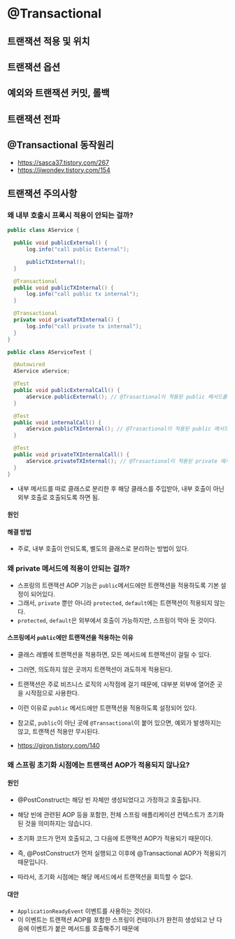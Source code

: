 # @Transactional
## 트랜잭션 적용 및 위치

## 트랜잭션 옵션

## 예외와 트랜잭션 커밋, 롤백

## 트랜잭션  전파

## @Transactional 동작원리 
- https://sasca37.tistory.com/267
- https://jiwondev.tistory.com/154


## 트랜잭션 주의사항
### 왜 내부 호출시 프록시 적용이 안되는 걸까?
```java
public class AService {

  public void publicExternal() {
      log.info("call public External");

      publicTXInternal();
  }

  @Transactional
  public void publicTXInternal() {
      log.info("call public tx internal");
  }

  @Transactional
  private void privateTXInternal() {
      log.info("call private tx internal"); 
  }
}
```


```java
public class AServiceTest {

  @Autowired
  AService aService;

  @Test
  public void publicExternalCall() {
      aService.publicExternal(); // @Trasactional이 적용된 public 메서드를 내부에서 호출하면, internal 트랜잭션 적용 안됨
  }

  @Test
  public void internalCall() {
      aService.publicTXInternal(); // @Trasactional이 적용된 public 메서드를 직접 호출하면, internal 트랜잭션 적용 됨
  }

  @Test
  public void privateTXInternalCall() {
      aService.privateTXInternal(); // @Trasactional이 적용된 private 메서드를 직접 호출해도, 트랜잭션 적용 안됨
  }
}
```
- 내부 메서드를 따로 클래스로 분리한 후 해당 클래스를 주입받아, 내부 호출이 아닌 외부 호출로 호출되도록 하면 됨.


#### 원인 


#### 해결 방법
- 주로, 내부 호출이 안되도록, 별도의 클래스로 분리하는 방법이 있다. 


### 왜 private 메서드에 적용이 안되는 걸까?
- 스프링의 트랜잭션 AOP 기능은 `public`메서드에만 트랜잭션을 적용하도록 기본 설정이 되어있다.
- 그래서, `private` 뿐만 아니라 `protected`,  `default`에는 트랜잭션이 적용되지 않는다.
- `protected`,  `default`은 외부에서 호출이 가능하지만, 스프링이 막아 둔 것이다.


#### 스프링에서 `public`에만 트랜잭션을 적용하는 이유
- 클래스 레벨에 트랜잭션을 적용하면, 모든 메서드에 트랜잭션이 걸릴 수 있다.
- 그러면, 의도하지 않은 곳까지 트랜잭션이 과도하게 적용된다.
- 트랜잭션은 주로 비즈니스 로직의 시작점에 걸기 때문에, 대부분 외부에 열어준 곳을 시작점으로 사용한다.
- 이런 이유로 `public` 메서드에만 트랜잭션을 적용하도록 설정되어 있다.
- 참고로, `public`이 아닌 곳에 `@Transactional`이 붙어 있으면, 예외가 발생하지는 않고, 트랜잭션 적용만 무시된다.

- https://giron.tistory.com/140

### 왜 스프링 초기화 시점에는 트랜잭션 AOP가 적용되지 않나요?
#### 원인
- @PostConstruct는 해당 빈 자체만 생성되었다고 가정하고 호출됩니다.
- 해당 빈에 관련된 AOP 등을 포함한, 전체 스프링 애플리케이션 컨텍스트가 초기화 된 것을 의미하지는 않습니다.

- 초기화 코드가 먼저 호출되고, 그 다음에 트랜잭션 AOP가 적용되기 때문이다.
- 즉, @PostConstruct가 먼저 실행되고 이후에 @Transactional AOP가 적용되기 때문입니다.

- 따라서, 초기화 시점에는 해당 메서드에서 트랜잭션을 회득할 수 없다.

#### 대안
- `ApplicationReadyEvent` 이벤트를 사용하는 것이다.
- 이 이벤트는 트랜잭션 AOP를 포함한 스프링이 컨테이너가 완전히 생성되고 난 다음에 이벤트가 붙은 메서드를 호출해주기 때문에
